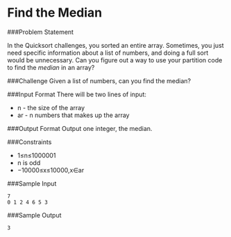 Find the Median
===============

###Problem Statement

In the Quicksort challenges, you sorted an entire array. Sometimes, you just need specific information about a list of numbers, and doing a full sort would be unnecessary. Can you figure out a way to use your partition code to find the *median* in an array?

###Challenge 
Given a list of numbers, can you find the median?

###Input Format 
There will be two lines of input:

* n - the size of the array
* ar - n numbers that makes up the array

###Output Format 
Output one integer, the median.

###Constraints

* 1≤n≤1000001
* n is odd
* −10000≤x≤10000,x∈ar

###Sample Input
```
7
0 1 2 4 6 5 3
```
###Sample Output
```
3
```